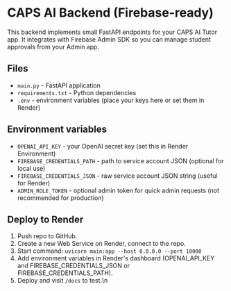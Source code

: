 # CAPS AI Backend (Firebase-ready)

This backend implements small FastAPI endpoints for your CAPS AI Tutor app.
It integrates with Firebase Admin SDK so you can manage student approvals from your Admin app.

## Files
- `main.py` - FastAPI application
- `requirements.txt` - Python dependencies
- `.env` - environment variables (place your keys here or set them in Render)

## Environment variables
- `OPENAI_API_KEY` - your OpenAI secret key (set this in Render Environment)
- `FIREBASE_CREDENTIALS_PATH` - path to service account JSON (optional for local use)
- `FIREBASE_CREDENTIALS_JSON` - raw service account JSON string (useful for Render)
- `ADMIN_ROLE_TOKEN` - optional admin token for quick admin requests (not recommended for production)

## Deploy to Render
1. Push repo to GitHub.
2. Create a new Web Service on Render, connect to the repo.
3. Start command: `uvicorn main:app --host 0.0.0.0 --port 10000`
4. Add environment variables in Render's dashboard (OPENAI_API_KEY and FIREBASE_CREDENTIALS_JSON or FIREBASE_CREDENTIALS_PATH).
5. Deploy and visit `/docs` to test.\n